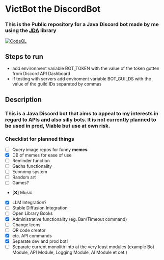 # **VictBot the DiscordBot**

### **This** is **the Public repository** for a Java Discord bot made by me using the [JDA](https://github.com/discord-jda/JDA) library
[![CodeQL](https://github.com/georgi4511/VictBot/actions/workflows/github-code-scanning/codeql/badge.svg)](https://github.com/georgi4511/VictBot/actions/workflows/github-code-scanning/codeql)

## Steps to run

- add environment variable BOT_TOKEN with the value of the token gotten from Discord API Dashboard
- if testing with servers add enviroment variable BOT_GUILDS with the value of the guild IDs separated by commas

## Description

### This is a Java Discord bot that aims to appeal to my interests in regard to APIs and also silly bots. It is not currently planned to be used in prod, Viable but use at own risk.

### Checklist for planned things

- [ ] Query image repos for funny **memes**
- [x] DB of memes for ease of use
- [ ] Reminder function
- [ ] Gacha functionality
- [ ] Economy system
- [ ] Random art
- [ ] Games?
- [❌] Music
- [x] LLM Integration?
- [ ] Stable Diffusion Integration
- [ ] Open Library Books
- [x] Administrative functionality (eg. Ban/Timeout command)
- [ ] Change Icons
- [ ] QR code creator
- [x] etc. API commands
- [x] Separate dev and prod bot!
- [ ] Separate current monolith into at the very least modules (example Bot Module, API Module, Logging Module, AI
  Module et cet.)